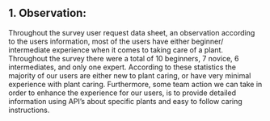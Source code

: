 ## 1. Observation:
Throughout the survey user request data sheet, an observation according to the users information, most of the users have either beginner/ intermediate  experience when it comes to taking care of a plant.  Throughout the survey there were a total of 10 beginners, 7 novice, 6 intermediates, and only one expert. According to these statistics the majority of our users are either new to plant caring, or have very minimal experience with plant caring. Furthermore, some team action we can take in order to enhance the experience for our users, is  to provide detailed information using API’s about specific plants and easy to follow caring instructions.

